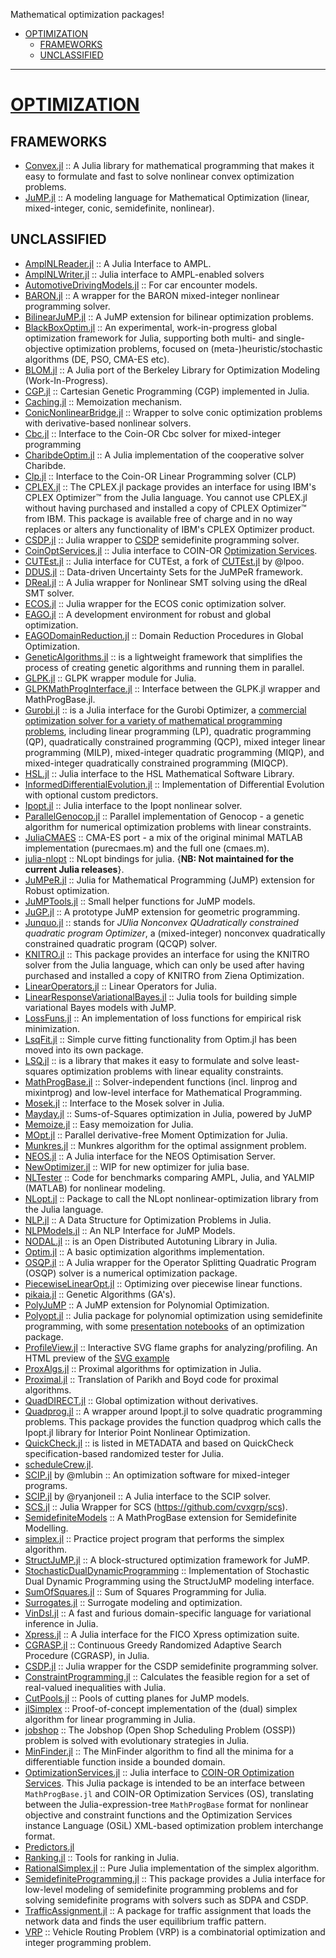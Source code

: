 Mathematical optimization packages!

+ [OPTIMIZATION](#optimization)
   + [FRAMEWORKS](#frameworks)
   + [UNCLASSIFIED](#unclassified)
   
----

# [OPTIMIZATION](https://en.wikipedia.org/wiki/Mathematical_optimization)

## FRAMEWORKS
+ [Convex.jl](https://github.com/JuliaOpt/Convex.jl) :: A Julia library for mathematical programming that makes it easy to formulate and fast to solve nonlinear convex optimization problems.
+ [JuMP.jl](https://github.com/JuliaOpt/JuMP.jl) :: A modeling language for Mathematical Optimization (linear, mixed-integer, conic, semidefinite, nonlinear).

## UNCLASSIFIED
+ [AmplNLReader.jl](https://github.com/JuliaSmoothOptimizers/AmplNLReader.jl) :: A Julia Interface to AMPL.
+ [AmplNLWriter.jl](https://github.com/JuliaOpt/AmplNLWriter.jl) :: Julia interface to AMPL-enabled solvers
+ [AutomotiveDrivingModels.jl](https://github.com/tawheeler/AutomotiveDrivingModels.jl) :: For car encounter models.
+ [BARON.jl](https://github.com/joehuchette/BARON.jl) :: A wrapper for the BARON mixed-integer nonlinear programming solver.
+ [BilinearJuMP.jl](https://github.com/IainNZ/BilinearJuMP.jl) :: A JuMP extension for bilinear optimization problems.
+ [BlackBoxOptim.jl](https://github.com/robertfeldt/BlackBoxOptim.jl) :: An experimental, work-in-progress global optimization framework for Julia, supporting both multi- and single-objective optimization problems, focused on (meta-)heuristic/stochastic algorithms (DE, PSO, CMA-ES etc).
+ [BLOM.jl](https://github.com/tkelman/BLOM.jl) :: A Julia port of the Berkeley Library for Optimization Modeling (Work-In-Progress).
+ [CGP.jl](https://github.com/glesica/CGP.jl) :: Cartesian Genetic Programming (CGP) implemented in Julia.
+ [Caching.jl](https://github.com/zgornel/Caching.jl) :: Memoization mechanism.
+ [ConicNonlinearBridge.jl](https://github.com/mlubin/ConicNonlinearBridge.jl) :: Wrapper to solve conic optimization problems with derivative-based nonlinear solvers.
+ [Cbc.jl](https://github.com/JuliaOpt/Cbc.jl) :: Interface to the Coin-OR Cbc solver for mixed-integer programming<Paste>
+ [CharibdeOptim.jl](https://github.com/yashcodes/CharibdeOptim.jl) :: A Julia implementation of the cooperative solver Charibde.
+ [Clp.jl](https://github.com/JuliaOpt/Clp.jl) :: Interface to the Coin-OR Linear Programming solver (CLP)
+ [CPLEX.jl](https://github.com/JuliaOpt/CPLEX.jl) :: The CPLEX.jl package provides an interface for using IBM's CPLEX Optimizer™ from the Julia language. You cannot use CPLEX.jl without having purchased and installed a copy of CPLEX Optimizer™ from IBM. This package is available free of charge and in no way replaces or alters any functionality of IBM's CPLEX Optimizer product.
+ [CSDP.jl](https://github.com/JuliaOpt/CSDP.jl) :: Julia wrapper to [CSDP](https://projects.coin-or.org/Csdp/) semidefinite programming solver.
+ [CoinOptServices.jl](https://github.com/JuliaOpt/CoinOptServices.jl) ::  Julia interface to COIN-OR [Optimization Services](https://projects.coin-or.org/OS).
+ [CUTEst.jl](https://github.com/JuliaSmoothOptimizers/CUTEst.jl) :: Julia interface for CUTEst, a fork of [CUTEst.jl](https://github.com/lpoo/CUTEst.jl) by @lpoo.
+ [DDUS.jl](https://github.com/vgupta1/DDUS.jl) :: Data-driven Uncertainty Sets for the JuMPeR framework.
+ [DReal.jl](https://github.com/zenna/DReal.jl) :: A Julia wrapper for Nonlinear SMT solving using  the dReal SMT solver.
+ [ECOS.jl](https://github.com/JuliaOpt/ECOS.jl) :: Julia wrapper for the ECOS conic optimization solver.
+ [EAGO.jl](https://github.com/MatthewStuber/EAGO.jl) :: A development environment for robust and global optimization.
+ [EAGODomainReduction.jl](https://github.com/MatthewStuber/EAGODomainReduction.jl) :: Domain Reduction Procedures in Global Optimization.
+ [GeneticAlgorithms.jl](https://github.com/forio/GeneticAlgorithms.jl) :: is a lightweight framework that simplifies the process of creating genetic algorithms and running them in parallel.
+ [GLPK.jl](https://github.com/JuliaOpt/GLPK.jl) :: GLPK wrapper module for Julia.
+ [GLPKMathProgInterface.jl](https://github.com/JuliaOpt/GLPKMathProgInterface.jl) :: Interface between the GLPK.jl wrapper and MathProgBase.jl.
+ [Gurobi.jl](https://github.com/JuliaOpt/Gurobi.jl) :: is a Julia interface for the Gurobi Optimizer, a [commercial optimization solver for a variety of mathematical programming problems](https://en.wikipedia.org/wiki/Gurobi), including linear programming (LP), quadratic programming (QP), quadratically constrained programming (QCP), mixed integer linear programming (MILP), mixed-integer quadratic programming (MIQP), and mixed-integer quadratically constrained programming (MIQCP).
+ [HSL.jl](https://github.com/JuliaSmoothOptimizers/HSL.jl) :: Julia interface to the HSL Mathematical Software Library.
+ [InformedDifferentialEvolution.jl](https://github.com/rened/InformedDifferentialEvolution.jl) :: Implementation of Differential Evolution with optional custom predictors.
+ [Ipopt.jl](https://github.com/JuliaOpt/Ipopt.jl) :: Julia interface to the Ipopt nonlinear solver.
+ [ParallelGenocop.jl](https://github.com/display-none/ParallelGenocop.jl) :: Parallel implementation of Genocop - a genetic algorithm for numerical optimization problems with linear constraints.
+ [JuliaCMAES](https://github.com/Staross/JuliaCMAES) :: CMA-ES port - a mix of the original minimal MATLAB implementation (purecmaes.m) and the full one (cmaes.m).
+ [julia-nlopt](https://github.com/MetalNinjas/julia-nlopt) :: NLopt bindings for julia. {__NB: Not maintained for the current Julia releases__}.
+ [JuMPeR.jl](https://github.com/IainNZ/JuMPeR.jl) :: Julia for Mathematical Programming (JuMP) extension for Robust optimization.
+ [JuMPTools.jl](https://github.com/IainNZ/JuMPTools.jl) :: Small helper functions for JuMP models.
+ [JuGP.jl](https://github.com/mlubin/JuGP.jl) :: A prototype JuMP extension for geometric programming.
+ [Junquo.jl](http://github.com/IainNZ/Junquo.jl) :: stands for _JUlia Nonconvex QUadratically constrained quadratic program Optimizer_, a (mixed-integer) nonconvex quadratically constrained quadratic program (QCQP) solver.
+ [KNITRO.jl](https://github.com/JuliaOpt/KNITRO.jl) :: This package provides an interface for using the KNITRO solver from the Julia language, which can only be used after having purchased and installed a copy of KNITRO from Ziena Optimization.
+ [LinearOperators.jl](https://github.com/JuliaSmoothOptimizers/LinearOperators.jl) :: Linear Operators for Julia.
+ [LinearResponseVariationalBayes.jl](https://github.com/rgiordan/LinearResponseVariationalBayes.jl) :: Julia tools for building simple variational Bayes models with JuMP.
+ [LossFuns.jl](https://github.com/lindahua/LossFuns.jl) :: An implementation of loss functions for empirical risk minimization.
+ [LsqFit.jl](https://github.com/JuliaOpt/LsqFit.jl) :: Simple curve fitting functionality from Optim.jl has been moved into its own package.
+ [LSQ.jl](https://github.com/davidlizeng/LSQ.jl) :: is a library that makes it easy to formulate and solve least-squares optimization problems with linear equality constraints.
+ [MathProgBase.jl](https://github.com/JuliaOpt/MathProgBase.jl) :: Solver-independent functions (incl. linprog and mixintprog) and low-level interface for Mathematical Programming.
+ [Mosek.jl](https://github.com/JuliaOpt/Mosek.jl) :: Interface to the Mosek solver in Julia.
+ [Mayday.jl](https://github.com/rdeits/Mayday.jl) :: Sums-of-Squares optimization in Julia, powered by JuMP
+ [Memoize.jl](https://github.com/simonster/Memoize.jl) :: Easy memoization for Julia.
+ [MOpt.jl](https://github.com/floswald/MOpt.jl) :: Parallel derivative-free Moment Optimization for Julia.
+ [Munkres.jl](https://github.com/FugroRoames/Munkres.jl) :: Munkres algorithm for the optimal assignment problem.
+ [NEOS.jl](https://github.com/odow/NEOS.jl) :: A Julia interface for the NEOS Optimisation Server.
+ [NewOptimizer.jl](https://github.com/Keno/NewOptimizer.jl) :: WIP for new optimizer for julia base.
+ [NLTester](https://github.com/IainNZ/NLTester) :: Code for benchmarks comparing AMPL, Julia, and YALMIP (MATLAB) for nonlinear modeling.
+ [NLopt.jl](https://github.com/JuliaOpt/NLopt.jl) :: Package to call the NLopt nonlinear-optimization library from the Julia language.
+ [NLP.jl](https://github.com/JuliaSmoothOptimizers/NLP.jl) :: A Data Structure for Optimization Problems in Julia.
+ [NLPModels.jl](https://github.com/JuliaSmoothOptimizers/NLPModels.jl) :: An NLP Interface for JuMP Models.
+ [NODAL.jl](https://github.com/phrb/NODAL.jl) :: is an Open Distributed Autotuning Library in Julia.
+ [Optim.jl](https://github.com/JuliaOpt/Optim.jl) :: A basic optimization algorithms implementation.
+ [OSQP.jl](https://github.com/oxfordcontrol/OSQP.jl) :: A Julia wrapper for the Operator Splitting Quadratic Program (OSQP) solver is a numerical optimization package.
+ [PiecewiseLinearOpt.jl](https://github.com/joehuchette/PiecewiseLinearOpt.jl) :: Optimizing over piecewise linear functions.
+ [pikaia.jl](https://github.com/tmeits/pikaia.jl) :: Genetic Algorithms (GA's).
+ [PolyJuMP](https://github.com/JuliaOpt/PolyJuMP.jl) :: A JuMP extension for Polynomial Optimization.
+ [Polyopt.jl](https://github.com/MOSEK/Polyopt.jl) :: Julia package for polynomial optimization using semidefinite programming, with some [presentation notebooks](https://github.com/MOSEK/Polyopt.jl/tree/master/notebooks) of an optimization package.
+ [ProfileView.jl](https://github.com/GlenHertz/ProfileView.jl) :: Interactive SVG flame graphs for analyzing/profiling. An HTML preview of the [SVG example](http://htmlpreview.github.io/?https://raw.github.com/GlenHertz/ProfileView.jl/master/readme_images/profile.svg)
+ [ProxAlgs.jl](https://github.com/ahwillia/ProxAlgs.jl) :: Proximal algorithms for optimization in Julia.
+ [Proximal.jl](https://github.com/johnmyleswhite/Proximal.jl) :: Translation of Parikh and Boyd code for proximal algorithms.
+ [QuadDIRECT.jl](https://github.com/timholy/QuadDIRECT.jl) :: Global optimization without derivatives.
+ [Quadprog.jl](https://github.com/harmeling/Quadprog.jl) :: A wrapper around Ipopt.jl to solve quadratic programming problems. This package provides the function quadprog which calls the Ipopt.jl library for Interior Point Nonlinear Optimization.
+ [QuickCheck.jl](https://github.com/pao/QuickCheck.jl) :: is listed in METADATA and based on QuickCheck specification-based randomized tester for Julia.
+ [scheduleCrew.jl](https://github.com/hugdiniz/scheduleCrew.jl).
+ [SCIP.jl](https://github.com/mlubin/SCIP.jl) by @mlubin :: An optimization software for mixed-integer programs.
+ [SCIP.jl](https://github.com/ryanjoneil/SCIP.jl) by @ryanjoneil :: A Julia interface to the SCIP solver.
+ [SCS.jl](https://github.com/JuliaOpt/SCS.jl) :: Julia Wrapper for SCS (https://github.com/cvxgrp/scs).
+ [SemidefiniteModels](https://github.com/JuliaOpt/SemidefiniteModels.jl) :: A MathProgBase extension for Semidefinite Modelling.
+ [simplex.jl](https://github.com/davidagold/simplex.jl) :: Practice project program that performs the simplex algorithm.
+ [StructJuMP.jl](https://github.com/joehuchette/StructJuMP.jl) :: A block-structured optimization framework for JuMP.
+ [StochasticDualDynamicProgramming](github.com/blegat/StochasticDualDynamicProgramming.jl) :: Implementation of Stochastic Dual Dynamic Programming using the StructJuMP modeling interface.
+ [SumOfSquares.jl](https://github.com/JuliaOpt/SumOfSquares.jl) :: Sum of Squares Programming for Julia.
+ [Surrogates.jl](https://github.com/JuliaDiffEq/Surrogates.jl) :: Surrogate modeling and optimization.
+ [VinDsl.jl](https://github.com/jmxpearson/VinDsl.jl) :: A fast and furious domain-specific language for variational inference in Julia.
+ [Xpress.jl](https://github.com/JuliaOpt/Xpress.jl) :: A Julia interface for the FICO Xpress optimization suite.
+ [CGRASP.jl](https://github.com/tautologico/CGRASP.jl) :: Continuous Greedy Randomized Adaptive Search Procedure (CGRASP), in Julia.
+ [CSDP.jl](https://github.com/joehuchette/CSDP.jl) :: Julia wrapper for the CSDP semidefinite programming solver.
+ [ConstraintProgramming.jl](https://github.com/dpsanders/ConstraintProgramming.jl) ::  Calculates the feasible region for a set of real-valued inequalities with Julia.
+ [CutPools.jl](https://github.com/joehuchette/CutPools.jl) :: Pools of cutting planes for JuMP models.
+ [jlSimplex](https://github.com/mlubin/jlSimplex) :: Proof-of-concept implementation of the (dual) simplex algorithm for linear programming in Julia.
+ [jobshop](https://github.com/stefan-k/jobshop) :: The Jobshop (Open Shop Scheduling Problem (OSSP)) problem is solved with evolutionary strategies in Julia.
+ [MinFinder.jl](https://github.com/Ken-B/MinFinder.jl) :: The MinFinder algorithm to find all the minima for a differentiable function inside a bounded domain.
+ [OptimizationServices.jl](https://github.com/tkelman/OptimizationServices.jl) :: Julia interface to [COIN-OR Optimization Services](https://projects.coin-or.org/OS). This Julia package is intended to be an interface between `MathProgBase.jl` and COIN-OR Optimization Services (OS), translating between the Julia-expression-tree `MathProgBase` format for nonlinear objective and constraint functions and the Optimization Services instance Language (OSiL) XML-based optimization problem interchange format.
+ [Predictors.jl](https://github.com/dejakaymac/Predictors.jl)
+ [Ranking.jl](https://github.com/johnmyleswhite/Ranking.jl) :: Tools for ranking in Julia.
+ [RationalSimplex.jl](https://github.com/IainNZ/RationalSimplex.jl) :: Pure Julia implementation of the simplex algorithm.
+ [SemidefiniteProgramming.jl](https://github.com/daviddelaat/SemidefiniteProgramming.jl) :: This package provides a Julia interface for low-level modeling of semidefinite programming problems and for solving semidefinite programs with solvers such as SDPA and CSDP.
+ [TrafficAssignment.jl](https://github.com/chkwon/TrafficAssignment.jl) :: A package for traffic assignment that loads the network data and finds the user equilibrium traffic pattern.
+ [VRP](https://github.com/IainNZ/VRP) :: Vehicle Routing Problem (VRP) is a combinatorial optimization and integer programming problem.
